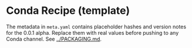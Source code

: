 # Conda Recipe (template)

The metadata in `meta.yaml` contains placeholder hashes and version notes for the 0.0.1 alpha. Replace them with real values before pushing to any Conda channel. See [../PACKAGING.md](../PACKAGING.md).
